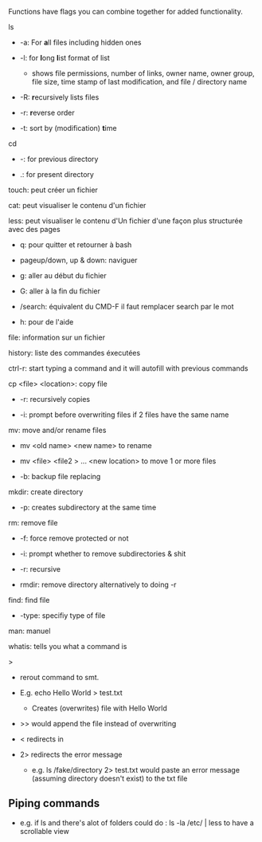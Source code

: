 Functions have flags you can combine together for added functionality.

ls

- -a: For **a**ll files including hidden ones

- -l: for **l**ong **l**ist format of list
  
  - shows file permissions, number of links, owner name, owner group, file size, time stamp of last modification, and file / directory name

- -R: **r**ecursively lists files

- -r: **r**everse order

- -t: sort by (modification) **t**ime

cd 

- -: for previous directory

- .: for present directory

touch: peut créer un fichier

cat: peut visualiser le contenu d'un fichier

less: peut visualiser le contenu d'Un fichier d'une façon plus structurée avec des pages

- q: pour quitter et retourner à bash

- pageup/down, up & down: naviguer

- g: aller au début du fichier

- G: aller à la fin du fichier

- /search: équivalent du CMD-F il faut remplacer search par le mot

- h: pour de l'aide

file: information sur un fichier

history: liste des commandes éxecutées

ctrl-r: start typing a command and it will autofill with previous commands

cp \<file\> \<location\>: copy file

- -r: recursively copies

- -i: prompt before overwriting files if 2 files have the same name

mv: move and/or rename files

- mv \<old name\> \<new name\> to rename

- mv \<file\> \<file2 \> ... \<new location\> to move 1 or more files

- -b: backup file replacing

mkdir: create directory

- -p: creates subdirectory at the same time

rm: remove file

- -f: force remove protected or not

- -i: prompt whether to remove subdirectories & shit

- -r: recursive

- rmdir: remove directory alternatively to doing -r

find: find file

- -type: specifiy type of file

man: manuel

whatis: tells you what a command is

\>

+ rerout command to smt.

+ E.g. echo Hello World \> test.txt
  
  + Creates (overwrites) file with Hello World

+ \>\> would append the file instead of overwriting

+ \< redirects in

+ 2> redirects the error message
  
  + e.g. ls /fake/directory 2> test.txt would paste an error message (assuming directory doesn't exist) to the txt file





## Piping commands

+ e.g. if ls and there's alot of folders could do : ls -la /etc/ | less to have a scrollable view
